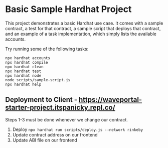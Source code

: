 # Basic Sample Hardhat Project

This project demonstrates a basic Hardhat use case. It comes with a sample contract, a test for that contract, a sample script that deploys that contract, and an example of a task implementation, which simply lists the available accounts.

Try running some of the following tasks:

```shell
npx hardhat accounts
npx hardhat compile
npx hardhat clean
npx hardhat test
npx hardhat node
node scripts/sample-script.js
npx hardhat help
```

## Deployment to Client - https://waveportal-starter-project.itspanicky.repl.co/

Steps 1-3 must be done whenever we change our contract.

1. Deploy `npx hardhat run scripts/deploy.js --network rinkeby`
2. Update contract address on our frontend
3. Update ABI file on our frontend
